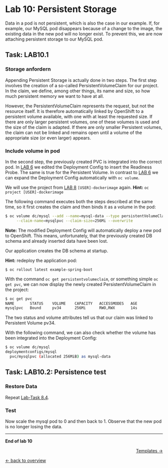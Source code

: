 # Lab 10: Persistent Storage

Data in a pod is not persistent, which is also the case in our example. If, for example, our MySQL pod disappears because of a change to the image, the existing data in the new pod will no longer exist. To prevent this, we are now attaching persistent storage to our MySQL pod.

## Task: LAB10.1

### Storage anfordern

Appending Persistent Storage is actually done in two steps. The first step involves the creation of a so-called PersistentVolumeClaim for our project. In the claim, we define, among other things, its name and size, so how much persistent memory we want to have at all.

However, the PersistentVolumeClaim represents the request, but not the resource itself. It is therefore automatically linked by OpenShift to a persistent volume available, with one with at least the requested size. If there are only larger persistent volumes, one of these volumes is used and the size of the claim is adapted. If there are only smaller Persistent volumes, the claim can not be linked and remains open until a volume of the appropriate size (or even larger) appears.

### Include volume in pod

In the second step, the previously created PVC is integrated into the correct pod. In  [LAB 6](06_scale.md) we edited the Deployment Config to insert the Readiness Probe. The same is true for the Persistent Volume. In contrast to [LAB 6](06_scale.md) we can expand the Deployment Config automatically with `oc volume`.

We will use the project from [LAB 8](08_database.md) `[USER]-dockerimage` again. **Hint:** `oc project [USER]-dockerimage`

The following command executes both the steps described at the same time, so it first creates the claim and then binds it as a volume in the pod:

```bash
$ oc volume dc/mysql --add --name=mysql-data --type persistentVolumeClaim \
     --claim-name=mysqlpvc --claim-size=256Mi --overwrite
```

**Note:** The modified Deployment Config will automatically deploy a new pod to OpenShift. This means, unfortunately, that the previously created DB schema and already inserted data have been lost.

Our application creates the DB schema at startup.

**Hint:** redeploy the application pod:

```
$ oc rollout latest example-spring-boot
```

With the command `oc get persistentvolumeclaim`, or something simple `oc get pvc`, we can now display the newly created PersistentVolumeClaim in the project:

```bash
$ oc get pvc
NAME       STATUS    VOLUME    CAPACITY   ACCESSMODES   AGE
mysqlpvc   Bound     pv34      256Mi      RWO,RWX       14s
```

The two status and volume attributes tell us that our claim was linked to Persistent Volume pv34.

With the following command, we can also check whether the volume has been integrated into the Deployment Config:

```bash
$ oc volume dc/mysql
deploymentconfigs/mysql
  pvc/mysqlpvc (allocated 256MiB) as mysql-data
```

## Task: LAB10.2: Persistence test

### Restore Data

Repeat [Lab-Task 8.4](08_database.md#l%C3%B6sung-lab84).

### Test

Now scale the mysql pod to 0 and then back to 1. Observe that the new pod is no longer losing the data.

---

**End of lab 10**

<p width="100px" align="right"><a href="11_template.md">Templates →</a></p>

[← back to overview](../README.md)
